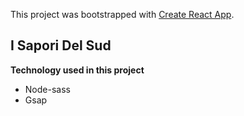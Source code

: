 This project was bootstrapped with [Create React App](https://github.com/facebook/create-react-app).

## I Sapori Del Sud

**Technology used in this project**

- Node-sass
- Gsap